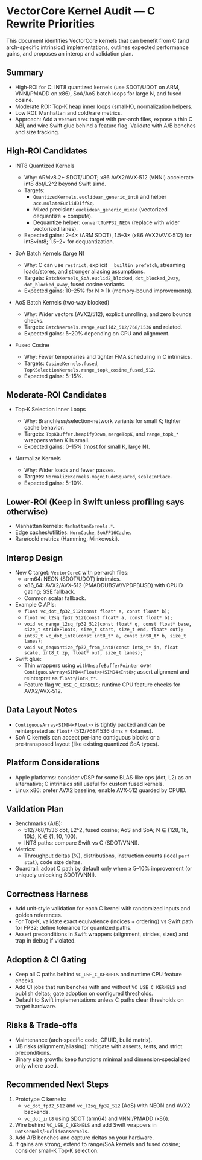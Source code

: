 # VectorCore Kernel Audit — C Rewrite Priorities

This document identifies VectorCore kernels that can benefit from C (and arch-specific intrinsics) implementations, outlines expected performance gains, and proposes an interop and validation plan.

## Summary

- High‑ROI for C: INT8 quantized kernels (use SDOT/UDOT on ARM, VNNI/PMADD on x86), SoA/AoS batch loops for large N, and fused cosine.
- Moderate ROI: Top‑K heap inner loops (small‑K), normalization helpers.
- Low ROI: Manhattan and cold/rare metrics.
- Approach: Add a `VectorCoreC` target with per‑arch files, expose a thin C ABI, and wire Swift glue behind a feature flag. Validate with A/B benches and size tracking.

## High‑ROI Candidates

- INT8 Quantized Kernels
  - Why: ARMv8.2+ SDOT/UDOT; x86 AVX2/AVX‑512 (VNNI) accelerate int8 dot/L2^2 beyond Swift simd.
  - Targets:
    - `QuantizedKernels.euclidean_generic_int8` and helper `accumulateEuclidDiffSq`.
    - Mixed precision: `euclidean_generic_mixed` (vectorized dequantize + compute).
    - Dequantize helper: `convertToFP32_NEON` (replace with wider vectorized lanes).
  - Expected gains: 2–4× (ARM SDOT), 1.5–3× (x86 AVX2/AVX‑512) for int8×int8; 1.5–2× for dequantization.

- SoA Batch Kernels (large N)
  - Why: C can use `restrict`, explicit `__builtin_prefetch`, streaming loads/stores, and stronger aliasing assumptions.
  - Targets: `BatchKernels_SoA.euclid2_blocked`, `dot_blocked_2way`, `dot_blocked_4way`, fused cosine variants.
  - Expected gains: 10–25% for N ≥ 1k (memory‑bound improvements).

- AoS Batch Kernels (two‑way blocked)
  - Why: Wider vectors (AVX2/512), explicit unrolling, and zero bounds checks.
  - Targets: `BatchKernels.range_euclid2_512/768/1536` and related.
  - Expected gains: 5–20% depending on CPU and alignment.

- Fused Cosine
  - Why: Fewer temporaries and tighter FMA scheduling in C intrinsics.
  - Targets: `CosineKernels.fused`, `TopKSelectionKernels.range_topk_cosine_fused_512`.
  - Expected gains: 5–15%.

## Moderate‑ROI Candidates

- Top‑K Selection Inner Loops
  - Why: Branchless/selection‑network variants for small K; tighter cache behavior.
  - Targets: `TopKBuffer.heapifyDown`, `mergeTopK`, and `range_topk_*` wrappers when K is small.
  - Expected gains: 0–15% (most for small K, large N).

- Normalize Kernels
  - Why: Wider loads and fewer passes.
  - Targets: `NormalizeKernels.magnitudeSquared`, `scaleInPlace`.
  - Expected gains: 5–10%.

## Lower‑ROI (Keep in Swift unless profiling says otherwise)

- Manhattan kernels: `ManhattanKernels.*`.
- Edge caches/utilities: `NormCache`, `SoAFP16Cache`.
- Rare/cold metrics (Hamming, Minkowski).

## Interop Design

- New C target: `VectorCoreC` with per‑arch files:
  - arm64: NEON (SDOT/UDOT) intrinsics.
  - x86_64: AVX2/AVX‑512 (PMADDUBSW/VPDPBUSD) with CPUID gating; SSE fallback.
  - Common scalar fallback.
- Example C APIs:
  - `float vc_dot_fp32_512(const float* a, const float* b);`
  - `float vc_l2sq_fp32_512(const float* a, const float* b);`
  - `void vc_range_l2sq_fp32_512(const float* q, const float* base, size_t strideFloats, size_t start, size_t end, float* out);`
  - `int32_t vc_dot_int8(const int8_t* a, const int8_t* b, size_t lanes);`
  - `void vc_dequantize_fp32_from_int8(const int8_t* in, float scale, int8_t zp, float* out, size_t lanes);`
- Swift glue:
  - Thin wrappers using `withUnsafeBufferPointer` over `ContiguousArray<SIMD4<Float>>`/`SIMD4<Int8>`; assert alignment and reinterpret as `float*`/`int8_t*`.
  - Feature flag `VC_USE_C_KERNELS`; runtime CPU feature checks for AVX2/AVX‑512.

## Data Layout Notes

- `ContiguousArray<SIMD4<Float>>` is tightly packed and can be reinterpreted as `float*` (512/768/1536 dims = 4×lanes).
- SoA C kernels can accept per‑lane contiguous blocks or a pre‑transposed layout (like existing quantized SoA types).

## Platform Considerations

- Apple platforms: consider vDSP for some BLAS‑like ops (dot, L2) as an alternative; C intrinsics still useful for custom fused kernels.
- Linux x86: prefer AVX2 baseline; enable AVX‑512 guarded by CPUID.

## Validation Plan

- Benchmarks (A/B):
  - 512/768/1536 dot, L2^2, fused cosine; AoS and SoA; N ∈ {128, 1k, 10k}, K ∈ {1, 10, 100}.
  - INT8 paths: compare Swift vs C (SDOT/VNNI).
- Metrics:
  - Throughput deltas (%), distributions, instruction counts (local `perf stat`), code size deltas.
- Guardrail: adopt C path by default only when ≥ 5–10% improvement (or uniquely unlocking SDOT/VNNI).

## Correctness Harness
- Add unit‑style validation for each C kernel with randomized inputs and golden references.
- For Top‑K, validate exact equivalence (indices + ordering) vs Swift path for FP32; define tolerance for quantized paths.
- Assert preconditions in Swift wrappers (alignment, strides, sizes) and trap in debug if violated.

## Adoption & CI Gating
- Keep all C paths behind `VC_USE_C_KERNELS` and runtime CPU feature checks.
- Add CI jobs that run benches with and without `VC_USE_C_KERNELS` and publish deltas; gate adoption on configured thresholds.
- Default to Swift implementations unless C paths clear thresholds on target hardware.

## Risks & Trade‑offs

- Maintenance (arch‑specific code, CPUID, build matrix).
- UB risks (alignment/aliasing): mitigate with asserts, tests, and strict preconditions.
- Binary size growth: keep functions minimal and dimension‑specialized only where used.

## Recommended Next Steps

1. Prototype C kernels:
   - `vc_dot_fp32_512` and `vc_l2sq_fp32_512` (AoS) with NEON and AVX2 backends.
   - `vc_dot_int8` using SDOT (arm64) and VNNI/PMADD (x86).
2. Wire behind `VC_USE_C_KERNELS` and add Swift wrappers in `DotKernels`/`EuclideanKernels`.
3. Add A/B benches and capture deltas on your hardware.
4. If gains are strong, extend to range/SoA kernels and fused cosine; consider small‑K Top‑K selection.
